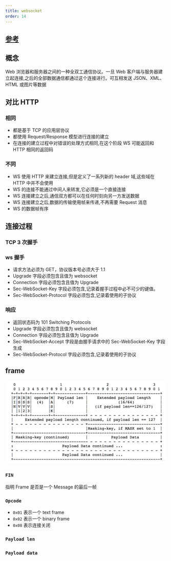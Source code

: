 ```yaml
---
title: websocket
order: 14
---
```


## [参考](https://blog.csdn.net/LL845876425/article/details/106393358)

## 概念

Web 浏览器和服务器之间的一种全双工通信协议。一旦 Web 客户端与服务器建立起连接,之后的全部数据通信都通过这个连接进行。可互相发送 JSON、XML、HTML 或图片等数据

## 对比 HTTP

### 相同

- 都是基于 TCP 的应用层协议
- 都使用 Request/Response 模型进行连接的建立
- 在连接的建立过程中对错误的处理方式相同,在这个阶段 WS 可能返回和 HTTP 相同的返回码

### 不同

- WS 使用 HTTP 来建立连接,但是定义了一系列新的 header 域,这些域在 HTTP 中并不会使用
- WS 的连接不能通过中间人来转发,它必须是一个直接连接
- WS 连接建立之后,通信双方都可以在任何时刻向另一方发送数据
- WS 连接建立之后,数据的传输使用帧来传递,不再需要 Request 消息
- WS 的数据帧有序

## 连接过程

### TCP 3 次握手

### ws 握手

- 请求方法必须为 GET，协议版本号必须大于 1.1
- Upgrade 字段必须包含且值为 websocket
- Connection 字段必须包含且值为 Upgrade
- Sec-WebSocket-Key 字段必须包含,记录着握手过程中必不可少的键值。
- Sec-WebSocket-Protocol 字段必须包含,记录着使用的子协议

### 响应

- 返回状态码为 101 Switching Protocols
- Upgrade 字段必须包含且值为 websocket
- Connection 字段必须包含且值为 Upgrade
- Sec-WebSocket-Accept 字段是由握手请求中的 Sec-WebSocket-Key 字段生成
- Sec-WebSocket-Protocol 字段必须包含,记录着使用的子协议

## frame

![](../assets/network/websocketFrame.png)

### `FIN`

指明 Frame 是否是一个 Message 的最后一帧

### `Opcode`

- `0x01` 表示一个 text frame
- `0x02` 表示一个 binary frame
- `0x08` 表示连接关闭

### `Payload len`

### `Payload data`
